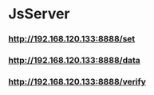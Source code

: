 <!--
 * @Author: Sean season.xiao@yuanqu-tech.com
 * @Date: 2023-04-07 17:19:11
 * @LastEditors: Sean season.xiao@yuanqu-tech.com
 * @LastEditTime: 2024-04-29 10:18:53
 * @FilePath: /JsServer/README.md
 * @Description: 这是默认设置,请设置`customMade`, 打开koroFileHeader查看配置 进行设置: https://github.com/OBKoro1/koro1FileHeader/wiki/%E9%85%8D%E7%BD%AE
-->
# JsServer

### http://192.168.120.133:8888/set
### http://192.168.120.133:8888/data

### http://192.168.120.133:8888/verify
